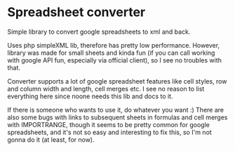 # Spreadsheet converter

Simple library to convert google spreadsheets to xml and back.

Uses php simpleXML lib, therefore has pretty low performance. However, library was made for small sheets and kinda fun (if you can call working with google API fun,
especially via official client), so I see no troubles with that.

Converter supports a lot of google spreadsheet features like cell styles, row and column width and length, cell merges etc. 
I see no reason to list everything here since noone needs this lib and docs to it.

If there is someone who wants to use it, do whatever you want :) There are also some bugs with links to subsequent sheets in formulas and cell merges with IMPORTRANGE,
though it seems to be pretty common for google spreadsheets, and it's not so easy and interesting to fix this, so I'm not gonna do it (at least, for now).

